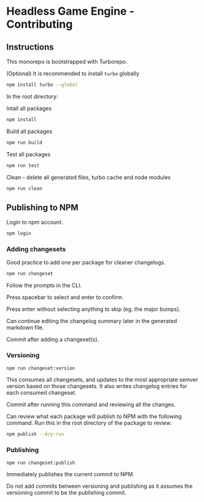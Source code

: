 # Headless Game Engine - Contributing

## Instructions

This monorepo is bootstrapped with Turborepo.

(Optional) It is recommended to install `turbo` globally

```bash
npm install turbo --global
```

In the root directory:

Intall all packages

```bash
npm install
```

Build all packages

```bash
npm run build
```

Test all packages

```bash
npm run test
```

Clean - delete all generated files, turbo cache and node modules

```bash
npm run clean
```

## Publishing to NPM

Login to npm account.

```bash
npm login
```

### Adding changesets

Good practice to add one per package for cleaner changelogs.

```bash
npm run changeset
```

Follow the prompts in the CLI.

Press spacebar to select and enter to confirm.

Press enter without selecting anything to skip (eg. the major bumps).

Can continue editing the changelog summary later in the generated markdown file.

Commit after adding a changeset(s).

### Versioning

```bash
npm run changeset:version
```

This consumes all changesets, and updates to the most appropriate semver version based on those changesets. It also writes changelog entries for each consumed changeset.

Commit after running this command and reviewing all the changes.

Can review what each package will publish to NPM with the following command. Run this in the root directory of the package to review.

```bash
npm publish --dry-run
```

### Publishing

```bash
npm run changeset:publish
```

Immediately publishes the current commit to NPM.

Do not add commits between versioning and publishing as it assumes the versioning commit to be the publishing commit.
